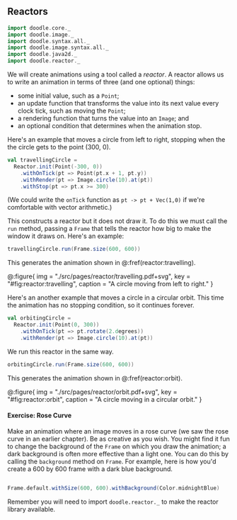 ## Reactors

```scala mdoc:invisible
import doodle.core._
import doodle.image._
import doodle.syntax.all._
import doodle.image.syntax.all._
import doodle.java2d._
import doodle.reactor._
```

We will create animations using a tool called a *reactor*. A reactor allows us to write an animation in terms of three (and one optional) things:

- some initial value, such as a `Point`; 
- an update function that transforms the value into its next value every clock tick, such as moving the `Point`;
- a rendering function that turns the value into an `Image`; and
- an optional condition that determines when the animation stop.

Here's an example that moves a circle from left to right, stopping when the the circle gets to the point (300, 0).

```scala mdoc:silent
val travellingCircle =
  Reactor.init(Point(-300, 0))
    .withOnTick(pt => Point(pt.x + 1, pt.y))
    .withRender(pt => Image.circle(10).at(pt))
    .withStop(pt => pt.x >= 300)
```

(We could write the `onTick` function as `pt -> pt + Vec(1,0)` if we're comfortable with vector arithmetic.)

This constructs a reactor but it does not draw it. To do this we must call the `run` method, passing a `Frame` that tells the reactor how big to make the window it draws on. Here's an example:

```scala
travellingCircle.run(Frame.size(600, 600))
```

This generates the animation shown in @:fref(reactor:travelling).

@:figure{ img = "./src/pages/reactor/travelling.pdf+svg", key = "#fig:reactor:travelling", caption = "A circle moving from left to right." }


Here's an another example that moves a circle in a circular orbit. This time  the animation has no stopping condition, so it continues forever.

```scala mdoc:silent
val orbitingCircle =
  Reactor.init(Point(0, 300))
    .withOnTick(pt => pt.rotate(2.degrees))
    .withRender(pt => Image.circle(10).at(pt))
```

We run this reactor in the same way.

```scala
orbitingCircle.run(Frame.size(600, 600))
```

This generates the animation shown in @:fref(reactor:orbit).

@:figure{ img = "./src/pages/reactor/orbit.pdf+svg", key = "#fig:reactor:orbit", caption = "A circle moving in a circular orbit." }


#### Exercise: Rose Curve

Make an animation where an image moves in a rose curve (we saw the rose curve in an earlier chapter). Be as creative as you wish. You might find it fun to change the background of the `Frame` on which you draw the animation; a dark background is often more effective than a light one. You can do this by calling the `background` method on `Frame`. For example, here is how you'd create a 600 by 600 frame with a dark blue background.

```scala mdoc:silent

Frame.default.withSize(600, 600).withBackground(Color.midnightBlue)
```

Remember you will need to import `doodle.reactor._` to make the reactor library available.
